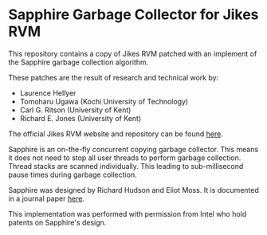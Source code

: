 # Sapphire Garbage Collector for Jikes RVM

This repository contains a copy of Jikes RVM patched with an
implement of the Sapphire garbage collection algorithm.

These patches are the result of research and technical work by:
* Laurence Hellyer
* Tomoharu Ugawa (Kochi University of Technology)
* Carl G. Ritson (University of Kent)
* Richard E. Jones (University of Kent)

The official Jikes RVM website and repository can be found [here](http://jikesrvm.org).

Sapphire is an on-the-fly concurrent copying garbage collector.
This means it does not need to stop all user threads to perform
garbage collection.  Thread stacks are scanned individually.
This leading to sub-millisecond pause times during garbage
collection.

Sapphire was designed by Richard Hudson and Eliot Moss.
It is documented in a journal paper [here](http://onlinelibrary.wiley.com/doi/10.1002/cpe.712/abstract).

This implementation was performed with permission from Intel
who hold patents on Sapphire's design.
